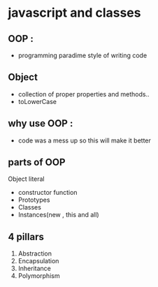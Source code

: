 # javascript and classes

## OOP : 
- programming paradime style of writing code

## Object
- collection of proper properties and methods..
- toLowerCase

## why use OOP : 
- code was a mess up so this will make it better

## parts of OOP
Object literal

- constructor function
- Prototypes
- Classes
- Instances(new , this and all)

## 4 pillars
1. Abstraction
2. Encapsulation
3. Inheritance
4. Polymorphism